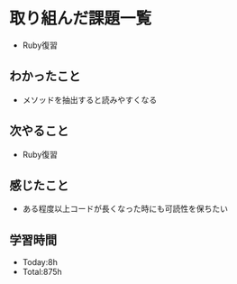 # 取り組んだ課題一覧
- Ruby復習
## わかったこと
- メソッドを抽出すると読みやすくなる
## 次やること
- Ruby復習
## 感じたこと
- ある程度以上コードが長くなった時にも可読性を保ちたい
## 学習時間
- Today:8h
- Total:875h
